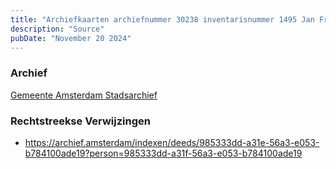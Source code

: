 ```yaml
---
title: "Archiefkaarten archiefnummer 30238 inventarisnummer 1495 Jan Francies Hofman 11-04-1907"
description: "Source"
pubDate: "November 20 2024"
---
```


### Archief
[Gemeente Amsterdam Stadsarchief](https://archief.amsterdam/)

### Rechtstreekse Verwijzingen
- https://archief.amsterdam/indexen/deeds/985333dd-a31e-56a3-e053-b784100ade19?person=985333dd-a31f-56a3-e053-b784100ade19